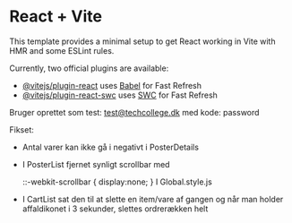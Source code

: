 # React + Vite

This template provides a minimal setup to get React working in Vite with HMR and some ESLint rules.

Currently, two official plugins are available:

- [@vitejs/plugin-react](https://github.com/vitejs/vite-plugin-react/blob/main/packages/plugin-react/README.md) uses [Babel](https://babeljs.io/) for Fast Refresh
- [@vitejs/plugin-react-swc](https://github.com/vitejs/vite-plugin-react-swc) uses [SWC](https://swc.rs/) for Fast Refresh


Bruger oprettet som test: test@techcollege.dk med kode: password

Fikset: 
* Antal varer kan ikke gå i negativt i PosterDetails
* I PosterList fjernet synligt scrollbar med     

    ::-webkit-scrollbar {
        display:none;
      }
 I Global.style.js
 * I CartList sat den til at slette en item/vare af gangen og når man holder affaldikonet i 3 sekunder, slettes ordrerækken helt